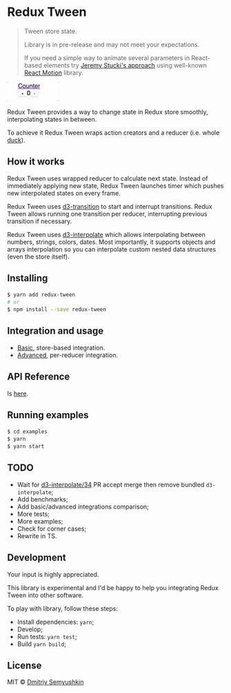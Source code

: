 # Redux Tween

> Tween store state.
>
> Library is in pre-release and may not meet your expectations.
>
> If you need a simple way to animate several parameters in React-based elements try [Jeremy Stucki's approach](https://bl.ocks.org/herrstucki/27dc76b6f8411b4725bb) using well-known [React Motion](https://github.com/chenglou/react-motion) library.

<img src="https://raw.githubusercontent.com/devgru/redux-tween/master/counter.gif" alt="Counter Demo" width="120">

Redux Tween provides a way to change state in Redux store smoothly, interpolating states in between.

To achieve it Redux Tween wraps action creators and a reducer (i.e. whole [duck](https://github.com/erikras/ducks-modular-redux)).

## How it works

Redux Tween uses wrapped reducer to calculate next state. Instead of immediately applying new state, Redux Tween launches timer which pushes new interpolated states on every frame.

Redux Tween uses [d3-transition](https://github.com/d3/d3-transition) to start and interrupt transitions. Redux Tween allows running one transition per reducer, interrupting previous transition if necessary.

Redux Tween uses [d3-interpolate](https://github.com/d3/d3-interpolate) which allows interpolating between numbers, strings, colors, dates. Most importantly, it supports objects and arrays interpolation so you can interpolate custom nested data structures (even the store itself).

## Installing

```sh
$ yarn add redux-tween
# or
$ npm install --save redux-tween
```

## Integration and usage

- [Basic](./docs/BASIC.md), store-based integration.
- [Advanced](./docs/ADVANCED.md), per-reducer integration.


## API Reference

Is [here](./docs/API.md).

## Running examples

```sh
$ cd examples
$ yarn
$ yarn start
```

## TODO

- Wait for [d3-interpolate/34](https://github.com/d3/d3-interpolate/pull/34) PR accept merge then remove bundled `d3-interpolate`;
- Add benchmarks;
- Add basic/advanced integrations comparison;
- More tests;
- More examples;
- Check for corner cases;
- Rewrite in TS.

## Development

Your input is highly appreciated.

This library is experimental and I'd be happy to help you integrating Redux Tween into other software.

To play with library, follow these steps:

* Install dependencies: `yarn`;
* Develop;
* Run tests: `yarn test`;
* Build `yarn build`;

## License

MIT © [Dmitriy Semyushkin](https://devg.ru)
